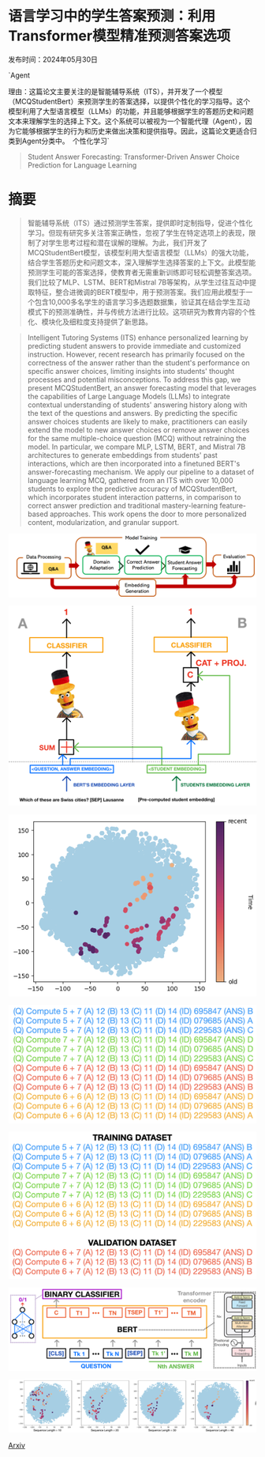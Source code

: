# 语言学习中的学生答案预测：利用Transformer模型精准预测答案选项

发布时间：2024年05月30日

`Agent

理由：这篇论文主要关注的是智能辅导系统（ITS），并开发了一个模型（MCQStudentBert）来预测学生的答案选择，以提供个性化的学习指导。这个模型利用了大型语言模型（LLMs）的功能，并且能够根据学生的答题历史和问题文本来理解学生的选择上下文。这个系统可以被视为一个智能代理（Agent），因为它能够根据学生的行为和历史来做出决策和提供指导。因此，这篇论文更适合归类到Agent分类中。` `个性化学习`

> Student Answer Forecasting: Transformer-Driven Answer Choice Prediction for Language Learning

# 摘要

> 智能辅导系统（ITS）通过预测学生答案，提供即时定制指导，促进个性化学习。但现有研究多关注答案正确性，忽视了学生在特定选项上的表现，限制了对学生思考过程和潜在误解的理解。为此，我们开发了MCQStudentBert模型，该模型利用大型语言模型（LLMs）的强大功能，结合学生答题历史和问题文本，深入理解学生选择答案的上下文。此模型能预测学生可能的答案选择，使教育者无需重新训练即可轻松调整答案选项。我们比较了MLP、LSTM、BERT和Mistral 7B等架构，从学生过往互动中提取特征，整合进微调的BERT模型中，用于预测答案。我们应用此模型于一个包含10,000多名学生的语言学习多选题数据集，验证其在结合学生互动模式下的预测准确性，并与传统方法进行比较。这项研究为教育内容的个性化、模块化及细粒度支持提供了新思路。

> Intelligent Tutoring Systems (ITS) enhance personalized learning by predicting student answers to provide immediate and customized instruction. However, recent research has primarily focused on the correctness of the answer rather than the student's performance on specific answer choices, limiting insights into students' thought processes and potential misconceptions. To address this gap, we present MCQStudentBert, an answer forecasting model that leverages the capabilities of Large Language Models (LLMs) to integrate contextual understanding of students' answering history along with the text of the questions and answers. By predicting the specific answer choices students are likely to make, practitioners can easily extend the model to new answer choices or remove answer choices for the same multiple-choice question (MCQ) without retraining the model. In particular, we compare MLP, LSTM, BERT, and Mistral 7B architectures to generate embeddings from students' past interactions, which are then incorporated into a finetuned BERT's answer-forecasting mechanism. We apply our pipeline to a dataset of language learning MCQ, gathered from an ITS with over 10,000 students to explore the predictive accuracy of MCQStudentBert, which incorporates student interaction patterns, in comparison to correct answer prediction and traditional mastery-learning feature-based approaches. This work opens the door to more personalized content, modularization, and granular support.

![语言学习中的学生答案预测：利用Transformer模型精准预测答案选项](../../../paper_images/2405.20079/pipeeeee.png)

![语言学习中的学生答案预测：利用Transformer模型精准预测答案选项](../../../paper_images/2405.20079/_MCQBert1and3.png)

![语言学习中的学生答案预测：利用Transformer模型精准预测答案选项](../../../paper_images/2405.20079/embedding-vis.png)

![语言学习中的学生答案预测：利用Transformer模型精准预测答案选项](../../../paper_images/2405.20079/_D1_red.png)

![语言学习中的学生答案预测：利用Transformer模型精准预测答案选项](../../../paper_images/2405.20079/_D3_red.png)

![语言学习中的学生答案预测：利用Transformer模型精准预测答案选项](../../../paper_images/2405.20079/3_REPORT.png)

![语言学习中的学生答案预测：利用Transformer模型精准预测答案选项](../../../paper_images/2405.20079/x1.png)

[Arxiv](https://arxiv.org/abs/2405.20079)